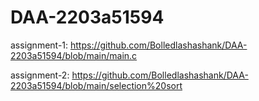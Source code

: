# DAA-2203a51594
assignment-1:  https://github.com/Bolledlashashank/DAA-2203a51594/blob/main/main.c


assignment-2:  https://github.com/Bolledlashashank/DAA-2203a51594/blob/main/selection%20sort
